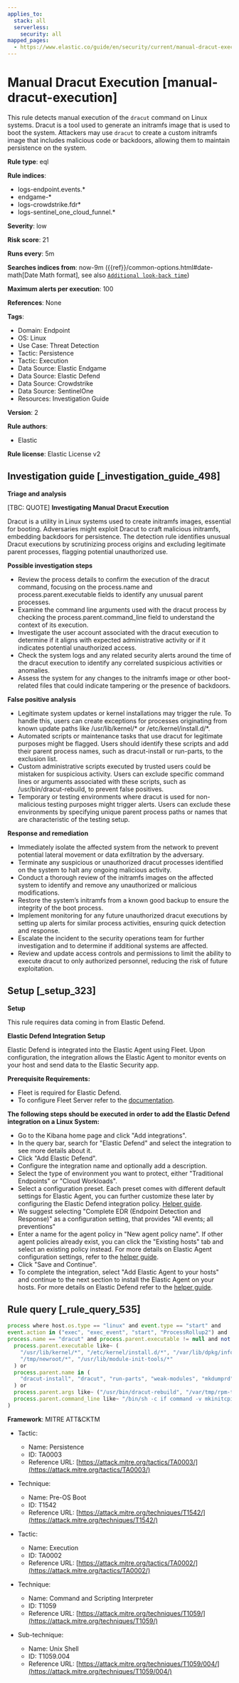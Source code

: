 ```yaml
---
applies_to:
  stack: all
  serverless:
    security: all
mapped_pages:
  - https://www.elastic.co/guide/en/security/current/manual-dracut-execution.html
---
```


# Manual Dracut Execution [manual-dracut-execution]

This rule detects manual execution of the `dracut` command on Linux systems. Dracut is a tool used to generate an initramfs image that is used to boot the system. Attackers may use `dracut` to create a custom initramfs image that includes malicious code or backdoors, allowing them to maintain persistence on the system.

**Rule type**: eql

**Rule indices**:

* logs-endpoint.events.*
* endgame-*
* logs-crowdstrike.fdr*
* logs-sentinel_one_cloud_funnel.*

**Severity**: low

**Risk score**: 21

**Runs every**: 5m

**Searches indices from**: now-9m ({{ref}}/common-options.html#date-math[Date Math format], see also [`Additional look-back time`](docs-content://solutions/security/detect-and-alert/create-detection-rule.md#rule-schedule))

**Maximum alerts per execution**: 100

**References**: None

**Tags**:

* Domain: Endpoint
* OS: Linux
* Use Case: Threat Detection
* Tactic: Persistence
* Tactic: Execution
* Data Source: Elastic Endgame
* Data Source: Elastic Defend
* Data Source: Crowdstrike
* Data Source: SentinelOne
* Resources: Investigation Guide

**Version**: 2

**Rule authors**:

* Elastic

**Rule license**: Elastic License v2

## Investigation guide [_investigation_guide_498]

**Triage and analysis**

[TBC: QUOTE]
**Investigating Manual Dracut Execution**

Dracut is a utility in Linux systems used to create initramfs images, essential for booting. Adversaries might exploit Dracut to craft malicious initramfs, embedding backdoors for persistence. The detection rule identifies unusual Dracut executions by scrutinizing process origins and excluding legitimate parent processes, flagging potential unauthorized use.

**Possible investigation steps**

* Review the process details to confirm the execution of the dracut command, focusing on the process.name and process.parent.executable fields to identify any unusual parent processes.
* Examine the command line arguments used with the dracut process by checking the process.parent.command_line field to understand the context of its execution.
* Investigate the user account associated with the dracut execution to determine if it aligns with expected administrative activity or if it indicates potential unauthorized access.
* Check the system logs and any related security alerts around the time of the dracut execution to identify any correlated suspicious activities or anomalies.
* Assess the system for any changes to the initramfs image or other boot-related files that could indicate tampering or the presence of backdoors.

**False positive analysis**

* Legitimate system updates or kernel installations may trigger the rule. To handle this, users can create exceptions for processes originating from known update paths like /usr/lib/kernel/* or /etc/kernel/install.d/*.
* Automated scripts or maintenance tasks that use dracut for legitimate purposes might be flagged. Users should identify these scripts and add their parent process names, such as dracut-install or run-parts, to the exclusion list.
* Custom administrative scripts executed by trusted users could be mistaken for suspicious activity. Users can exclude specific command lines or arguments associated with these scripts, such as /usr/bin/dracut-rebuild, to prevent false positives.
* Temporary or testing environments where dracut is used for non-malicious testing purposes might trigger alerts. Users can exclude these environments by specifying unique parent process paths or names that are characteristic of the testing setup.

**Response and remediation**

* Immediately isolate the affected system from the network to prevent potential lateral movement or data exfiltration by the adversary.
* Terminate any suspicious or unauthorized dracut processes identified on the system to halt any ongoing malicious activity.
* Conduct a thorough review of the initramfs images on the affected system to identify and remove any unauthorized or malicious modifications.
* Restore the system’s initramfs from a known good backup to ensure the integrity of the boot process.
* Implement monitoring for any future unauthorized dracut executions by setting up alerts for similar process activities, ensuring quick detection and response.
* Escalate the incident to the security operations team for further investigation and to determine if additional systems are affected.
* Review and update access controls and permissions to limit the ability to execute dracut to only authorized personnel, reducing the risk of future exploitation.


## Setup [_setup_323]

**Setup**

This rule requires data coming in from Elastic Defend.

**Elastic Defend Integration Setup**

Elastic Defend is integrated into the Elastic Agent using Fleet. Upon configuration, the integration allows the Elastic Agent to monitor events on your host and send data to the Elastic Security app.

**Prerequisite Requirements:**

* Fleet is required for Elastic Defend.
* To configure Fleet Server refer to the [documentation](docs-content://reference/ingestion-tools/fleet/fleet-server.md).

**The following steps should be executed in order to add the Elastic Defend integration on a Linux System:**

* Go to the Kibana home page and click "Add integrations".
* In the query bar, search for "Elastic Defend" and select the integration to see more details about it.
* Click "Add Elastic Defend".
* Configure the integration name and optionally add a description.
* Select the type of environment you want to protect, either "Traditional Endpoints" or "Cloud Workloads".
* Select a configuration preset. Each preset comes with different default settings for Elastic Agent, you can further customize these later by configuring the Elastic Defend integration policy. [Helper guide](docs-content://solutions/security/configure-elastic-defend/configure-an-integration-policy-for-elastic-defend.md).
* We suggest selecting "Complete EDR (Endpoint Detection and Response)" as a configuration setting, that provides "All events; all preventions"
* Enter a name for the agent policy in "New agent policy name". If other agent policies already exist, you can click the "Existing hosts" tab and select an existing policy instead. For more details on Elastic Agent configuration settings, refer to the [helper guide](docs-content://reference/ingestion-tools/fleet/agent-policy.md).
* Click "Save and Continue".
* To complete the integration, select "Add Elastic Agent to your hosts" and continue to the next section to install the Elastic Agent on your hosts. For more details on Elastic Defend refer to the [helper guide](docs-content://solutions/security/configure-elastic-defend/install-elastic-defend.md).


## Rule query [_rule_query_535]

```js
process where host.os.type == "linux" and event.type == "start" and
event.action in ("exec", "exec_event", "start", "ProcessRollup2") and
process.name == "dracut" and process.parent.executable != null and not (
  process.parent.executable like~ (
    "/usr/lib/kernel/*", "/etc/kernel/install.d/*", "/var/lib/dpkg/info/dracut.postinst",
    "/tmp/newroot/*", "/usr/lib/module-init-tools/*"
  ) or
  process.parent.name in (
    "dracut-install", "dracut", "run-parts", "weak-modules", "mkdumprd", "new-kernel-pkg", "sudo"
  ) or
  process.parent.args like~ ("/usr/bin/dracut-rebuild", "/var/tmp/rpm-tmp.*") or
  process.parent.command_line like~ "/bin/sh -c if command -v mkinitcpio*"
)
```

**Framework**: MITRE ATT&CKTM

* Tactic:

    * Name: Persistence
    * ID: TA0003
    * Reference URL: [https://attack.mitre.org/tactics/TA0003/](https://attack.mitre.org/tactics/TA0003/)

* Technique:

    * Name: Pre-OS Boot
    * ID: T1542
    * Reference URL: [https://attack.mitre.org/techniques/T1542/](https://attack.mitre.org/techniques/T1542/)

* Tactic:

    * Name: Execution
    * ID: TA0002
    * Reference URL: [https://attack.mitre.org/tactics/TA0002/](https://attack.mitre.org/tactics/TA0002/)

* Technique:

    * Name: Command and Scripting Interpreter
    * ID: T1059
    * Reference URL: [https://attack.mitre.org/techniques/T1059/](https://attack.mitre.org/techniques/T1059/)

* Sub-technique:

    * Name: Unix Shell
    * ID: T1059.004
    * Reference URL: [https://attack.mitre.org/techniques/T1059/004/](https://attack.mitre.org/techniques/T1059/004/)



